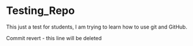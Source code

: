 # Testing_Repo
This just a test for students, 
I am trying to learn how to use git and GitHub.


Commit revert - this line will be deleted

